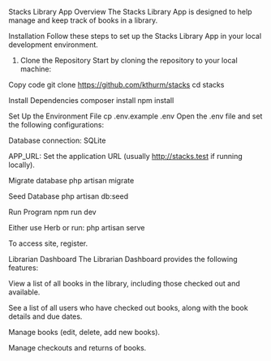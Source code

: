 Stacks Library App
Overview
The Stacks Library App is designed to help manage and keep track of books in a library.

Installation
Follow these steps to set up the Stacks Library App in your local development environment.

1. Clone the Repository
   Start by cloning the repository to your local machine:

Copy code
git clone https://github.com/kthurm/stacks
cd stacks

Install Dependencies
composer install
npm install

Set Up the Environment File
cp .env.example .env
Open the .env file and set the following configurations:

Database connection: SQLite

APP_URL: Set the application URL (usually http://stacks.test if running locally).

Migrate database
php artisan migrate

Seed Database
php artisan db:seed

Run Program
npm run dev

Either use Herb or run:
php artisan serve

To access site, register.

Librarian Dashboard
The Librarian Dashboard provides the following features:

View a list of all books in the library, including those checked out and available.

See a list of all users who have checked out books, along with the book details and due dates.

Manage books (edit, delete, add new books).

Manage checkouts and returns of books.
